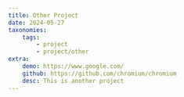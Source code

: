 ```yaml
---
title: Other Project
date: 2024-05-27
taxonomies:
    tags:
        - project
        - project/other
extra:
    demo: https://www.google.com/
    github: https://github.com/chromium/chromium
    desc: This is another project
---
```

